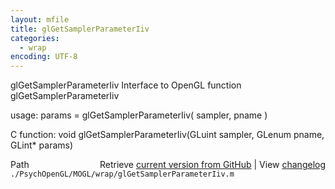 ```yaml
---
layout: mfile
title: glGetSamplerParameterIiv
categories:
  - wrap
encoding: UTF-8
---
```


glGetSamplerParameterIiv  Interface to OpenGL function glGetSamplerParameterIiv

usage:  params = glGetSamplerParameterIiv( sampler, pname )

C function:  void glGetSamplerParameterIiv(GLuint sampler, GLenum pname, GLint\* params)


<div class="code_header" style="text-align:right;">
  <span style="float:left;">Path&nbsp;&nbsp;</span> <span class="counter">Retrieve <a href=
  "https://raw.github.com/Psychtoolbox-3/Psychtoolbox-3/beta/./PsychOpenGL/MOGL/wrap/glGetSamplerParameterIiv.m">current version from GitHub</a> | View <a href=
  "https://github.com/Psychtoolbox-3/Psychtoolbox-3/commits/beta/./PsychOpenGL/MOGL/wrap/glGetSamplerParameterIiv.m">changelog</a></span>
</div>
<div class="code">
  <code>./PsychOpenGL/MOGL/wrap/glGetSamplerParameterIiv.m</code>
</div>
